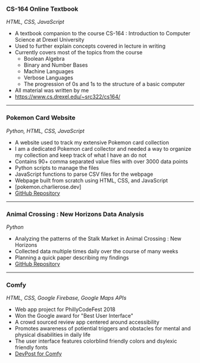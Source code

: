 ### CS-164 Online Textbook

_HTML, CSS, JavaScript_

* A textbook companion to the course CS-164 : Introduction to Computer Science
	at Drexel University
* Used to further explain concepts covered in lecture in writing
* Currently covers most of the topics from the course
  * Boolean Algebra
  * Binary and Number Bases
  * Machine Languages
  * Verbose Languages
  * The progression of 0s and 1s to the structure of a basic computer
* All material was written by me
* <https://www.cs.drexel.edu/~src322/cs164/>

---

### Pokemon Card Website

_Python, HTML, CSS, JavaScript_

* A website used to track my extensive Pokemon card collection
* I am a dedicated Pokemon card collector and needed a way to organize my collection
	and keep track of what I have an do not
* Contains 90+ comma separated value files with over 3000 data points
* Python scripts to manage the files
* JavaScript functions to parse CSV files for the webpage
* Webpage built from scratch using HTML, CSS, and JavaScript
* [pokemon.charlierose.dev]
* [GitHub Repository](https://github.com/charlierosec/pokemoncards)

--- 

### Animal Crossing : New Horizons Data Analysis

_Python_

* Analyzing the patterns of the Stalk Market in Animal Crossing : New Horizons
* Collected data multiple times daily over the course of many weeks
* Planning a quick paper describing my findings
* [GitHub Repository](https://github.com/charlierosec/animalcrossingresearch)

---

### Comfy

_HTML, CSS, Google Firebase, Google Maps APIs_

* Web app project for PhillyCodeFest 2018
* Won the Google award for "Best User Interface"
* A crowd sourced review app centered around accessibility
* Promotes awareness of potiential triggers and obstacles for mental and 
	physical disabilities in daily life
* The user interface features colorblind friendly colors and dsylexic friendly
	fonts
* [DevPost for Comfy](https://devpost.com/software/comfy)

